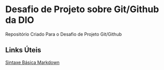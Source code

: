# Desafio de Projeto sobre Git/Github da DIO
Repositório Criado Para o Desafio de Projeto Git/Github

## Links Úteis 
[Sintaxe Básica Markdown](https://www.markdownguide.org/basic-syntax/)
